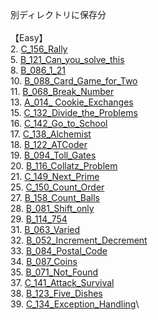 別ディレクトリに保存分\
\
【Easy】\
2. [C_156_Rally](https://github.com/shoko-h-s/AtCoder/blob/main/Problems/ABC/C/156_Rally.py)\
5. [B_121_Can_you_solve_this](https://github.com/shoko-h-s/AtCoder/blob/main/Problems/ABC/B/121_Can_you_solve_this.py)\
8. [B_086_1_21](https://github.com/shoko-h-s/AtCoder/blob/main/Problems/ABC/B/086_1_21.py)\
10. [B_088_Card_Game_for_Two](https://github.com/shoko-h-s/AtCoder/blob/main/Problems/ABC/B/088_Card_Game_for_Two.py)\
11. [B_068_Break_Number](https://github.com/shoko-h-s/AtCoder/blob/main/Problems/ABC/B/068_Break_Number.py)\
13. [A_014_ Cookie_Exchanges
](https://github.com/shoko-h-s/AtCoder/blob/main/Problems/ABC/A/014_Cookie_Exchanges.py)\
15. [C_132_Divide_the_Problems](https://github.com/shoko-h-s/AtCoder/blob/main/Problems/ABC/C/132_Divide_the_Problems.py)\
16. [C_142_Go_to_School](https://github.com/shoko-h-s/AtCoder/blob/main/Problems/ABC/C/142_Go_to_School.py)\
17. [C_138_Alchemist](https://github.com/shoko-h-s/AtCoder/blob/main/Problems/ABC/C/138_Alchemist.py)\
18. [B_122_ATCoder](https://github.com/shoko-h-s/AtCoder/blob/main/Problems/ABC/B/122_ATCoder.py)\
19. [B_094_Toll_Gates](https://github.com/shoko-h-s/AtCoder/blob/main/Problems/ABC/B/094_Toll_Gates.py)\
20. [B_116_Collatz_Problem](https://github.com/shoko-h-s/AtCoder/blob/main/Problems/ABC/B/116_Collatz_Problem.py)\
21. [C_149_Next_Prime](https://github.com/shoko-h-s/AtCoder/blob/main/Problems/ABC/C/149_Next_Prime.py)\
25. [C_150_Count_Order](https://github.com/shoko-h-s/AtCoder/blob/main/Problems/ABC/C/150_Count_Order.py)\
27. [B_158_Count_Balls](https://github.com/shoko-h-s/AtCoder/blob/main/Problems/ABC/B/158_Count_Balls.py)\
28. [B_081_Shift_only](https://github.com/shoko-h-s/AtCoder/blob/main/Problems/ABC/B/081_Shift_only.py)\
29. [B_114_754](https://github.com/shoko-h-s/AtCoder/blob/main/Problems/ABC/B/114_754.py)\
31. [B_063_Varied](https://github.com/shoko-h-s/AtCoder/blob/main/Problems/ABC/B/063_Varied.py)\
32. [B_052_Increment_Decrement](https://github.com/shoko-h-s/AtCoder/blob/main/Problems/ABC/B/052_Increment_Decrement.py)\
33. [B_084_Postal_Code](https://github.com/shoko-h-s/AtCoder/blob/main/Problems/ABC/B/084_Postal_Code.py)\
34. [B_087_Coins](https://github.com/shoko-h-s/AtCoder/blob/main/Problems/ABC/B/087_Coins.py)\
35. [B_071_Not_Found](https://github.com/shoko-h-s/AtCoder/blob/main/Problems/ABC/B/071_Not_Found.py)\
37. [C_141_Attack_Survival](https://github.com/shoko-h-s/AtCoder/blob/main/Problems/ABC/C/141_Attack_Survival.py)\
38. [B_123_Five_Dishes](https://github.com/shoko-h-s/AtCoder/blob/main/Problems/ABC/B/123_Five_Dishes.py)\
39. [C_134_Exception_Handling](https://github.com/shoko-h-s/AtCoder/blob/main/Problems/ABC/C/134_Exception_Handling.py)\
